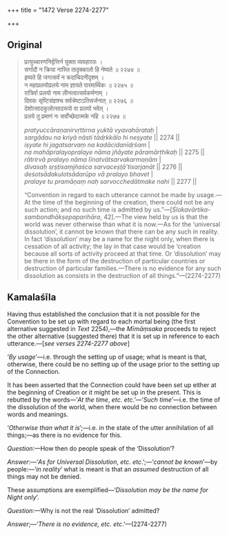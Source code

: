 +++
title = "1472 Verse 2274-2277"

+++
## Original 
>
> प्रत्युच्चारणनिर्वृत्तिर्न युक्ता व्यवहारतः ।  
> सर्गादौ न क्रिया नास्ति तादृक्कालो हि नेष्यते ॥ २२७४ ॥  
> इष्यते हि जगत्सर्वं न कदाचिदनीदृशम् ।  
> न महाप्रलयोप्रलये नाम ज्ञायते पारमार्थिकः ॥ २२७५ ॥  
> रात्रिर्वा प्रलयो नाम लीनत्वात्सर्वकर्मणाम् ।  
> दिवसः सृष्टिसंज्ञश्च सर्वचेष्टाऽतिसर्जनात् ॥ २२७६ ॥  
> देशोत्सादकुलोत्सादरूपो वा प्रलयो भवेत् ।  
> प्रलये तु प्रमाणं नः सर्वोच्छेदात्मके नहि ॥ २२७७ ॥ 
>
> *pratyuccāraṇanirvṛttirna yuktā vyavahārataḥ* \|  
> *sargādau na kriyā nāsti tādṛkkālo hi neṣyate* \|\| 2274 \|\|  
> *iṣyate hi jagatsarvaṃ na kadācidanīdṛśam* \|  
> *na mahāpralayopralaye nāma jñāyate pāramārthikaḥ* \|\| 2275 \|\|  
> *rātrirvā pralayo nāma līnatvātsarvakarmaṇām* \|  
> *divasaḥ sṛṣṭisaṃjñaśca sarvaceṣṭā'tisarjanāt* \|\| 2276 \|\|  
> *deśotsādakulotsādarūpo vā pralayo bhavet* \|  
> *pralaye tu pramāṇaṃ naḥ sarvocchedātmake nahi* \|\| 2277 \|\| 
>
> “Convention in regard to each utterance cannot be made by usage.—At the time of the beginning of the creation, there could not be any such action; and no such time is admitted by us.”—[*Ślokavārtika-sambandhākṣepaparihāra*, 42].—The view held by us is that the world was never otherwise than what it is now.—As for the ‘universal dissolution’, it cannot be known that there can be any such in reality. In fact ‘dissolution’ may be a name for the night only, when there is cessation of all activity; the lay in that case would be ‘creation because all sorts of activity proceed at that time. Or ‘dissolution’ may be there in the form of the destruction of particular countries or destruction of particular families.—There is no evidence for any such dissolution as consists in the destruction of all things.”—(2274-2277)



## Kamalaśīla

Having thus established the conclusion that it is not possible for the Convention to be set up with regard to each mortal being (the first alternative suggested in *Text* 2254),—the *Mīmāṃsaka* proceeds to reject the other alternative (suggested there) that it is set up in reference to each utterance.—[*see verses 2274-2277 above*]

‘*By* *usage*’—i.e. through the setting up of usage; what is meant is that, otherwise, there could be no setting up of the usage prior to the setting up of the Connection.

It has been asserted that the Connection could have been set up either at the beginning of Creation or it might be set up in the present. This is rebutted by the words—‘*At the time*, *etc. etc*.’—‘*Such time*’—i.e. the time of the dissolution of the world, when there would be no connection between words and meanings.

‘*Otherwise than what it is*’;—i.e. in the state of the utter annihilation of all things;—as there is no evidence for this.

*Question*:—How then do people speak of the ‘Dissolution’?

*Answer*:—‘*As for Universal Dissolution*, *etc. etc*.’;—‘*cannot be known*’—by people:—‘*in reality*’ what is meant is that an *assumed* destruction of all things may not be denied.

These assumptions are exemplified—‘*Dissolution may be the name for Night only*’.

*Question*:—Why is not the real ‘Dissolution’ admitted?

*Answer*;—‘*There is no evidence, etc. etc*.’—(2274-2277)


